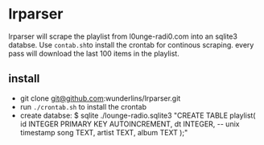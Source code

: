 # lrparser

lrparser will scrape the playlist from l0unge-radi0.com into an sqlite3 databse.
Use `contab.sh`to install the crontab for continous scraping. every pass will 
download the last 100 items in the playlist. 

## install
- git clone git@github.com:wunderlins/lrparser.git
- run `./crontab.sh` to install the crontab
- create databse:
	$ sqlite ./lounge-radio.sqlite3 "CREATE TABLE playlist(
   id INTEGER PRIMARY KEY AUTOINCREMENT,
   dt INTEGER, -- unix timestamp
   song TEXT,
   artist TEXT,
   album TEXT
	);"
